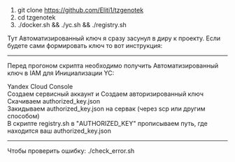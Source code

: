1. git clone https://github.com/Eliti1/tzgenotek  
2. cd tzgenotek  
3. ./docker.sh && ./yc.sh && ./registry.sh

Тут Автоматизированный ключ я сразу засунул в диру к проекту. Если будете сами формировать ключ то вот инструкция:
_______________________________________________________________________________________________________________________________________________________________________
Перед прогоном скрипта необходимо получить Автоматизированный ключ в IAM для Инициализации YC:

Yandex Cloud Console  
Создаем сервисный аккаунт и Создаем авторизированный ключ  
Скачиваем authorized_key.json  
Закидываем authorized_key.json на сервак (через scp или другим способом)  
В скрипте registry.sh в "AUTHORIZED_KEY" прописываем путь, где находится ваш authorized_key.json  
_________________________________________________________________________________________________________________________________________________________________________
Чтобы проверить ошибку: ./check_error.sh
